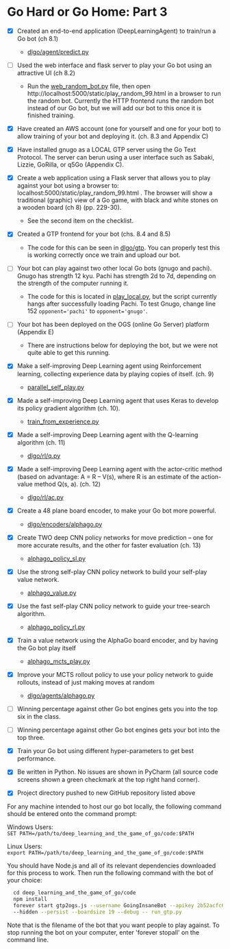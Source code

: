 # Go Hard or Go Home: Part 3

- [x] Created an end-to-end application (DeepLearningAgent) to train/run a Go bot (ch 8.1)
  - [dlgo/agent/predict.py](predict.py)

- [ ] Used the web interface and flask server to play your Go bot using an attractive UI (ch 8.2)
  - Run the [web_random_bot.py](web_random_bot.py) file, then open http://localhost:5000/static/play_random_99.html in a browser to run the random bot. Currently the HTTP frontend runs the random bot instead of our Go bot, but we will add our bot to this once it is finished training. 

- [x] Have created an AWS account (one for yourself and one for your bot) to allow training of your bot and deploying it. (ch. 8.3 and Appendix C)

- [x] Have installed gnugo as a LOCAL GTP server using the Go Text Protocol. The server can berun using a user interface such as Sabaki, Lizzie, GoRilla, or q5Go (Appendix C).

- [x] Create a web application using a Flask server that allows you to play against your bot using a browser to: localhost:5000/static/play_random_99.html . The browser will show a traditional (graphic) view of a Go game, with black and white stones on a wooden board (ch 8) (pp. 229-30).
  - See the second item on the checklist.

- [x] Created a GTP frontend for your bot (chs. 8.4 and 8.5)
  - The code for this can be seen in [dlgo/gtp](dlgo/gtp). You can properly test this is working correctly once we train and upload our bot.

- [ ] Your bot can play against two other local Go bots (gnugo and pachi). Gnugo has strength 12 kyu. Pachi has strength 2d to 7d, depending on the strength of the computer running it.
  - The code for this is located in [play_local.py](play_local.py), but the script currently hangs after successfully loading Pachi. To test Gnugo, change line 152 `opponent='pachi'` to `opponent='gnugo'`.

- [ ] Your bot has been deployed on the OGS (online Go Server) platform (Appendix E)
  - There are instructions below for deploying the bot, but we were not quite able to get this running.

- [x] Make a self-improving Deep Learning agent using Reinforcement learning, collecting experience data by playing copies of itself. (ch. 9)
  - [parallel_self_play.py](parallel_self_play.py)

- [x] Made a self-improving Deep Learning agent that uses Keras to develop its policy gradient algorithm (ch. 10).
  - [train_from_experience.py](train_from_experience.py)

- [x] Made a self-improving Deep Learning agent with the Q-learning algorithm (ch. 11)
  - [dlgo/rl/q.py](dlgo/rl/q.py)

- [x] Made a self-improving Deep Learning agent with the actor-critic method (based on advantage: A = R – V(s), where R is an estimate of the action-value method Q(s, a). (ch. 12)
  - [dlgo/rl/ac.py](dlgo/rl/ac.py)

- [x] Create a 48 plane board encoder, to make your Go bot more powerful.
  - [dlgo/encoders/alphago.py](dlgo/encoders/alphago.py)

- [x] Create TWO deep CNN policy networks for move prediction – one for more accurate results, and the other for faster evaluation (ch. 13)
  - [alphago_policy_sl.py](alphago_policy_sl.py)

- [x] Use the strong self-play CNN policy network to build your self-play value network.
  - [alphago_value.py](alphago_value.py)

- [x] Use the fast self-play CNN policy network to guide your tree-search algorithm.
  - [alphago_policy_rl.py](alphago_policy_rl.py)

- [x] Train a value network using the AlphaGo board encoder, and by having the Go bot play itself
  - [alphago_mcts_play.py](alphago_mcts_play.py)

- [x] Improve your MCTS rollout policy to use your policy network to guide rollouts, instead of just making moves at random
  - [dlgo/agents/alphago.py](dlgo/agents/alphago.py)

- [ ] Winning percentage against other Go bot engines gets you into the top six in the class.

- [ ] Winning percentage against other Go bot engines gets your bot into the top three.

- [x] Train your Go bot using different hyper-parameters to get best performance.

- [x] Be written in Python. No issues are shown in PyCharm (all source code screens shown a green checkmark at the top right hand corner).

- [x] Project directory pushed to new GitHub repository listed above


For any machine intended to host our go bot locally, the following command should be entered onto the command prompt:

  Windows Users: `SET PATH=/path/to/deep_learning_and_the_game_of_go/code:$PATH`
  
  Linux Users: `export PATH=/path/to/deep_learning_and_the_game_of_go/code:$PATH`

You should have Node.js and all of its relevant dependencies downloaded for this process to work. Then run the following command with the bot of your choice:

```bash
  cd deep_learning_and_the_game_of_go/code 
  npm install
  forever start gtp2ogs.js --username GoingInsaneBot --apikey 2b52acfc62953e38df0b961524895dd81b25bf5c /
  --hidden --persist --boardsize 19 --debug -- run_gtp.py
 ```
  
Note that <bot> is the filename of the bot that you want people to play against. To stop running the bot on your computer, enter 'forever stopall' on the command line.
